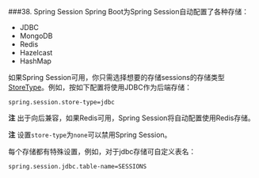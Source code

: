 ###38. Spring Session
Spring Boot为Spring Session自动配置了各种存储：

* JDBC
* MongoDB
* Redis
* Hazelcast
* HashMap

如果Spring Session可用，你只需选择想要的存储sessions的存储类型[StoreType](https://github.com/spring-projects/spring-boot/tree/v1.4.1.RELEASE/spring-boot-autoconfigure/src/main/java/org/springframework/boot/autoconfigure/session/StoreType.java)。例如，按如下配置将使用JDBC作为后端存储：
```properties
spring.session.store-type=jdbc
```
**注** 出于向后兼容，如果Redis可用，Spring Session将自动配置使用Redis存储。

**注** 设置`store-type`为`none`可以禁用Spring Session。

每个存储都有特殊设置，例如，对于jdbc存储可自定义表名：
```properties
spring.session.jdbc.table-name=SESSIONS
```

